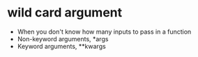 # wild card argument
* When you don't know how many inputs to pass in a function
* Non-keyword arguments, *args
* Keyword arguments, **kwargs

